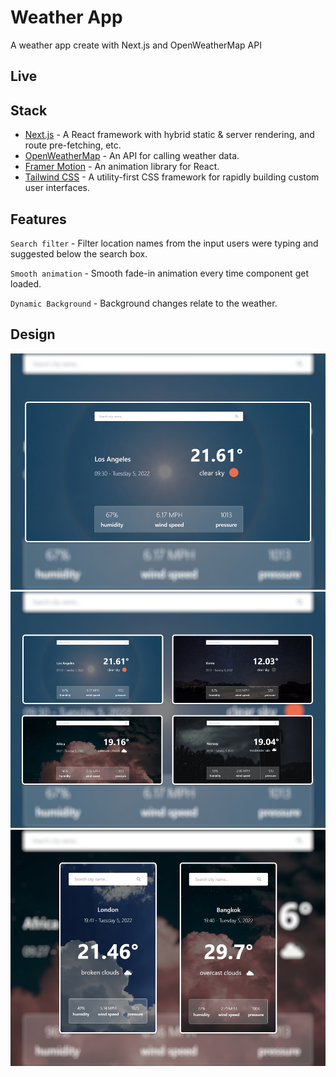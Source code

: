 # Weather App

A weather app create with Next.js and OpenWeatherMap API

## Live []()

## Stack
- [Next.js](https://nextjs.org/) - A React framework with hybrid static & server rendering, and route pre-fetching, etc.
- [OpenWeatherMap](https://openweathermap.org/) - An API for calling weather data. 
- [Framer Motion](https://www.framer.com/motion/) - An animation library for React.
- [Tailwind CSS](https://tailwindcss.com/) - A utility-first CSS framework for rapidly building custom user interfaces.

## Features
`Search filter` - Filter location names from the input users were typing and suggested below the search box.


`Smooth animation` - Smooth fade-in animation every time component get loaded.


`Dynamic Background` - Background changes relate to the weather.

## Design
![First](public/images/desgin/first-page.png)
![Mix](public/images/desgin/mix-image.png)
![Responsive](public/images/desgin/responsive-image.png)